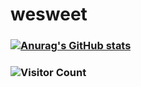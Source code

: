 # wesweet

### [![Anurag's GitHub stats](https://github-readme-stats.vercel.app/api?username=wesweet&count_private=true&show_icons=true&theme=ambient_gradient)](https://github.com/anuraghazra/github-readme-stats)

### ![Visitor Count](https://profile-counter.glitch.me/wesweet/count.svg)


<!-- ![](https://komarev.com/ghpvc/?username=wesweet) --> 
